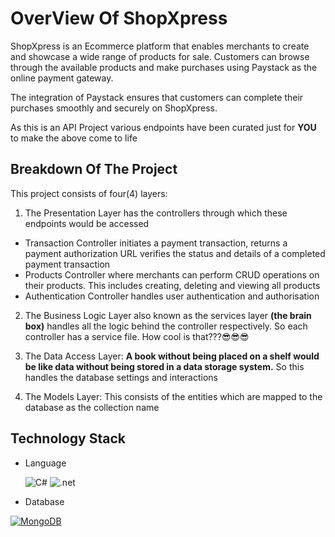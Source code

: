 # OverView Of ShopXpress

ShopXpress is an Ecommerce platform that enables merchants to create and showcase a wide range of products for sale. Customers can browse through the available products and make purchases using Paystack as the online payment gateway.

The integration of Paystack ensures that customers can complete their purchases smoothly and securely on ShopXpress.

As this is an API Project various endpoints have been curated just for **YOU** to make the above come to life 

## Breakdown Of The Project

This project consists of four(4) layers:

1. The Presentation Layer has the controllers through which these endpoints would be accessed
- Transaction Controller initiates a payment transaction, returns a payment authorization URL verifies the status and details of a completed payment transaction
- Products Controller where merchants can perform CRUD operations on their products. This includes creating, deleting and viewing all products
- Authentication Controller handles user authentication and authorisation

2. The Business Logic Layer also known as the services layer **(the brain box)** handles all the logic behind the controller respectively. So each controller has a service file.
How cool is that???😎😎😎

3. The Data Access Layer: **A book without being placed on a shelf would be like data without being stored in a data storage system.** So this handles the database settings and interactions

4. The Models Layer: This consists of the entities which are mapped to the database as the collection name

## Technology Stack

- Language
  
  ![C#](https://camo.githubusercontent.com/bbae65b6de4a3ba26fbeaf00e347900385400dcd092e8b4e0f795853d24a24e3/68747470733a2f2f696d672e736869656c64732e696f2f62616467652f632532332d2532333233393132302e7376673f7374796c653d666f722d7468652d6261646765266c6f676f3d632d7368617270266c6f676f436f6c6f723d7768697465)   ![.net](https://camo.githubusercontent.com/f36a579a7440dd2cd03da4903249f86d0d44cb7020fd902512bccd139784b363/68747470733a2f2f696d672e736869656c64732e696f2f62616467652f2e4e45542d3543324439313f7374796c653d666f722d7468652d6261646765266c6f676f3d2e6e6574266c6f676f436f6c6f723d7768697465)
  
- Database

[![MongoDB](https://img.shields.io/badge/MongoDB-%234ea94b.svg?style=for-the-badge&logo=mongodb&logoColor=white)](https://www.mongodb.com/)


